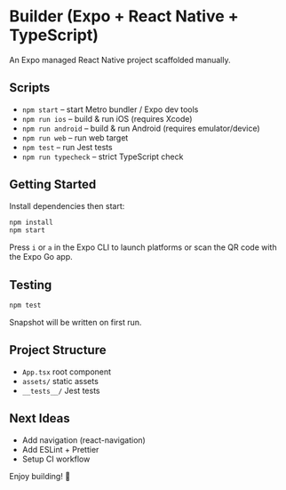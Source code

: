 # Builder (Expo + React Native + TypeScript)

An Expo managed React Native project scaffolded manually.

## Scripts

- `npm start` – start Metro bundler / Expo dev tools
- `npm run ios` – build & run iOS (requires Xcode)
- `npm run android` – build & run Android (requires emulator/device)
- `npm run web` – run web target
- `npm test` – run Jest tests
- `npm run typecheck` – strict TypeScript check

## Getting Started

Install dependencies then start:

```sh
npm install
npm start
```

Press `i` or `a` in the Expo CLI to launch platforms or scan the QR code with the Expo Go app.

## Testing

```sh
npm test
```

Snapshot will be written on first run.

## Project Structure

- `App.tsx` root component
- `assets/` static assets
- `__tests__/` Jest tests

## Next Ideas

- Add navigation (react-navigation)
- Add ESLint + Prettier
- Setup CI workflow

Enjoy building! 🚀
